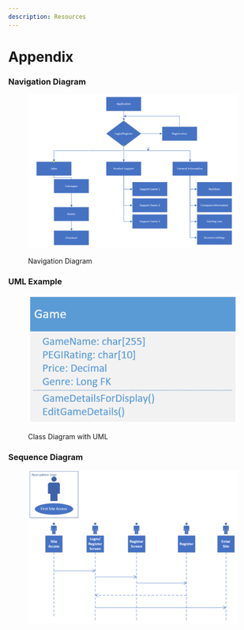 ```yaml
---
description: Resources
---
```


# Appendix

### Navigation Diagram

<figure><img src=".gitbook/assets/Navigation Diagram.png" alt=""><figcaption><p>Navigation Diagram</p></figcaption></figure>

### UML Example

<figure><img src=".gitbook/assets/UML Example.png" alt=""><figcaption><p>Class Diagram with UML</p></figcaption></figure>

### Sequence Diagram

<figure><img src=".gitbook/assets/Sequence Diagram.png" alt=""><figcaption></figcaption></figure>
